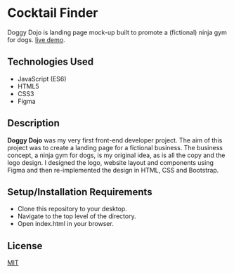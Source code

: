 # Cocktail Finder 
 
Doggy Dojo is landing page mock-up built to promote a (fictional) ninja gym for dogs. [live demo](https://rhiannonthompson.github.io/doggy-dojo/).

## Technologies Used

* JavaScript (ES6)
* HTML5
* CSS3
* Figma

## Description
**Doggy Dojo** was my very first front-end developer project. The aim of this project was to create a landing page for a fictional business. The business concept, a ninja gym for dogs, is my original idea, as is all the copy and the logo design. I designed the logo, website layout and components using Figma and then re-implemented the design in HTML, CSS and Bootstrap.

## Setup/Installation Requirements

* Clone this repository to your desktop.
* Navigate to the top level of the directory.
* Open index.html in your browser.

## License

[MIT](https://github.com/rhiannonthompson/cocktail-finder/blob/main/LICENSE)
